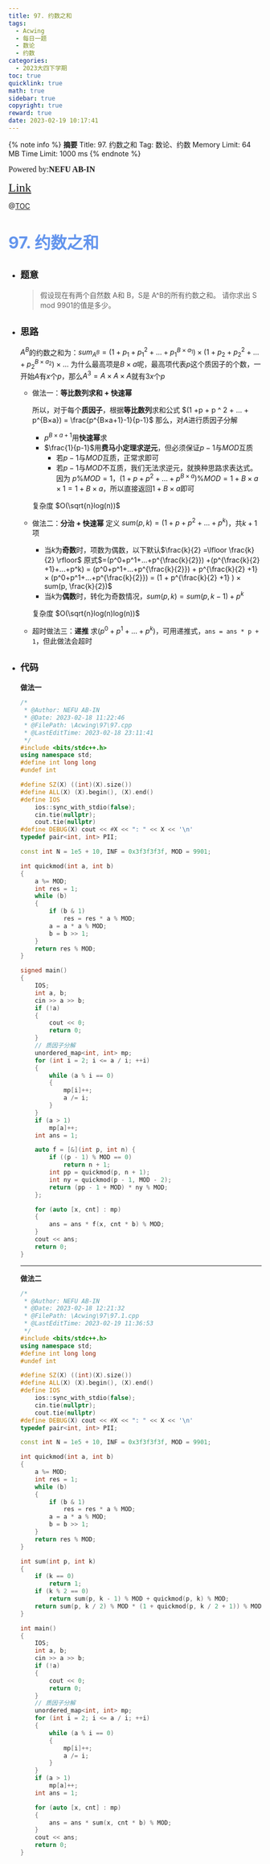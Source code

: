 ```yaml
---
title: 97. 约数之和
tags:
  - Acwing
  - 每日一题
  - 数论
  - 约数
categories:
  - 2023大四下学期
toc: true
quicklink: true
math: true
sidebar: true
copyright: true
reward: true
date: 2023-02-19 10:17:41
---
```



{% note info %}
**摘要**
Title: 97. 约数之和
Tag: 数论、约数
Memory Limit: 64 MB
Time Limit: 1000 ms
{% endnote %}
<!-- more -->

<font size=3 face=楷体>Powered by:**NEFU AB-IN**</font>

<font color=#FFA500 size=5 face=楷体>[Link](https://www.acwing.com/problem/content/description/99/)</font>

@[TOC](文章目录)

# <font color=#6495ED size=6>97. 约数之和</font>

* ## <font size=4 face=粗体>题意</font>

  >假设现在有两个自然数 A和 B，S是 A^B的所有约数之和。
  >请你求出 S mod 9901的值是多少。

* ## <font size=4 face=粗体>思路</font>

	$A^B$的约数之和为：$sum_{A^B} = (1 +p_1 + p_1 ^ 2 + ... + p_1^{B×a_1})  × (1 +p_2 + p_2 ^ 2 + ... + p_2^{B×a_2}) × ...$
	为什么最高项是$B×a$呢，最高项代表$p$这个质因子的个数，一开始$A$有$x$个$p$，那么$A^3=A×A×A$就有$3x$个$p$
  
  * 做法一：**等比数列求和 + 快速幂**
 
  	所以，对于每个**质因子**，根据**等比数列**求和公式 $(1 +p + p ^ 2 + ... + p^{B×a}) = \frac{p^{B×a+1}-1}{p-1}$
  	那么，对$A$进行质因子分解
  	* $p^{B×a+1}$用**快速幂**求
  	* $\frac{1}{p-1}$用**费马小定理求逆元**，但必须保证$p-1$与$MOD$互质
  		* 若$p-1$与$MOD$互质，正常求即可
  		* 若$p-1$与$MOD$不互质，我们无法求逆元，就换种思路求表达式。因为 $p \% MOD = 1$，$(1 +p + p ^ 2 + ... + p^{B×a}) \% MOD= 1 + B×a ×1 = 1 + B×a$，所以直接返回$1 + B×a$即可
  	
  	复杂度 $O(\sqrt{n}log(n))$
  * 做法二：**分治 + 快速幂**
	定义 $sum(p, k) = (1 +p + p ^ 2 + ... + p^{k})$，共$k +1$项
	* 当$k$为**奇数**时，项数为偶数，以下默认$\frac{k}{2} =\lfloor \frac{k}{2} \rfloor$
	 原式$=(p^0+p^1+...+p^{\frac{k}{2}}) +(p^{\frac{k}{2} +1}+...+p^k) = (p^0+p^1+...+p^{\frac{k}{2}}) + p^{\frac{k}{2} +1} × (p^0+p^1+...+p^{\frac{k}{2}}) = (1 +  p^{\frac{k}{2} +1} ) × sum(p, \frac{k}{2})$  
	* 当$k$为**偶数**时，转化为奇数情况，$sum(p,k) = sum(p ,k - 1) + p^k$

	复杂度 $O(\sqrt{n}log(n)log(n))$
  * 超时做法三：**递推** 
    求$(p^0+p^1+...+p^k)$，可用递推式，`ans = ans * p + 1`，但此做法会超时
* ## <font size=4 face=粗体>代码</font>
	**做法一**
	```cpp
	/*
	 * @Author: NEFU AB-IN
	 * @Date: 2023-02-18 11:22:46
	 * @FilePath: \Acwing\97\97.cpp
	 * @LastEditTime: 2023-02-18 23:11:41
	 */
	#include <bits/stdc++.h>
	using namespace std;
	#define int long long
	#undef int
	
	#define SZ(X) ((int)(X).size())
	#define ALL(X) (X).begin(), (X).end()
	#define IOS                                                                                                            \
	    ios::sync_with_stdio(false);                                                                                       \
	    cin.tie(nullptr);                                                                                                  \
	    cout.tie(nullptr)
	#define DEBUG(X) cout << #X << ": " << X << '\n'
	typedef pair<int, int> PII;
	
	const int N = 1e5 + 10, INF = 0x3f3f3f3f, MOD = 9901;
	
	int quickmod(int a, int b)
	{
	    a %= MOD;
	    int res = 1;
	    while (b)
	    {
	        if (b & 1)
	            res = res * a % MOD;
	        a = a * a % MOD;
	        b = b >> 1;
	    }
	    return res % MOD;
	}
	
	signed main()
	{
	    IOS;
	    int a, b;
	    cin >> a >> b;
	    if (!a)
	    {
	        cout << 0;
	        return 0;
	    }
	    // 质因子分解
	    unordered_map<int, int> mp;
	    for (int i = 2; i <= a / i; ++i)
	    {
	        while (a % i == 0)
	        {
	            mp[i]++;
	            a /= i;
	        }
	    }
	    if (a > 1)
	        mp[a]++;
	    int ans = 1;
	
	    auto f = [&](int p, int n) {
	        if ((p - 1) % MOD == 0)
	            return n + 1;
	        int pp = quickmod(p, n + 1);
	        int ny = quickmod(p - 1, MOD - 2);
	        return (pp - 1 + MOD) * ny % MOD;
	    };
	
	    for (auto [x, cnt] : mp)
	    {
	        ans = ans * f(x, cnt * b) % MOD;
	    }
	    cout << ans;
	    return 0;
	}
	
	```
	****
	**做法二**
	```cpp
	/*
	 * @Author: NEFU AB-IN
	 * @Date: 2023-02-18 12:21:32
	 * @FilePath: \Acwing\97\97.1.cpp
	 * @LastEditTime: 2023-02-19 11:36:53
	 */
	#include <bits/stdc++.h>
	using namespace std;
	#define int long long
	#undef int
	
	#define SZ(X) ((int)(X).size())
	#define ALL(X) (X).begin(), (X).end()
	#define IOS                                                                                                            \
	    ios::sync_with_stdio(false);                                                                                       \
	    cin.tie(nullptr);                                                                                                  \
	    cout.tie(nullptr)
	#define DEBUG(X) cout << #X << ": " << X << '\n'
	typedef pair<int, int> PII;
	
	const int N = 1e5 + 10, INF = 0x3f3f3f3f, MOD = 9901;
	
	int quickmod(int a, int b)
	{
	    a %= MOD;
	    int res = 1;
	    while (b)
	    {
	        if (b & 1)
	            res = res * a % MOD;
	        a = a * a % MOD;
	        b = b >> 1;
	    }
	    return res % MOD;
	}
	
	int sum(int p, int k)
	{
	    if (k == 0)
	        return 1;
	    if (k % 2 == 0)
	        return sum(p, k - 1) % MOD + quickmod(p, k) % MOD;
	    return sum(p, k / 2) % MOD * (1 + quickmod(p, k / 2 + 1)) % MOD;
	}
	
	int main()
	{
	    IOS;
	    int a, b;
	    cin >> a >> b;
	    if (!a)
	    {
	        cout << 0;
	        return 0;
	    }
	    // 质因子分解
	    unordered_map<int, int> mp;
	    for (int i = 2; i <= a / i; ++i)
	    {
	        while (a % i == 0)
	        {
	            mp[i]++;
	            a /= i;
	        }
	    }
	    if (a > 1)
	        mp[a]++;
	    int ans = 1;
	
	    for (auto [x, cnt] : mp)
	    {
	        ans = ans * sum(x, cnt * b) % MOD;
	    }
	    cout << ans;
	    return 0;
	}
	```
